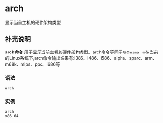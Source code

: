 arch
===

显示当前主机的硬件架构类型

## 补充说明

**arch命令** 用于显示当前主机的硬件架构类型。arch命令等同于`命令name -m`在当前的Linux系统下,arch命令输出结果有:i386、i486、i586、alpha、sparc、arm、m68k、mips、ppc、i686等

### 语法  

```shell
arch
```

### 实例  

```shell
arch
x86_64
```


<!-- Linux命令行搜索引擎：https://jaywcjlove.github.io/linux-command/ -->